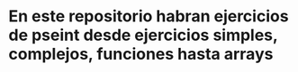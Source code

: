 # En este repositorio habran ejercicios de pseint desde ejercicios simples, complejos, funciones hasta arrays
